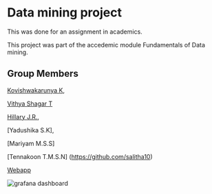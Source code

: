 # Data mining project
This was done for an assignment in academics.

This project was part of the accedemic module Fundamentals of Data mining. 

## Group Members
[Kovishwakarunya K](https://github.com/LVABIMANIKumarage?tab=repositories),

[Vithya Shagar T](https://github.com/Vithyashagar)

[Hillary J.R.](https://github.com/HillaryJR),

[Yadushika S.K],

[Mariyam M.S.S]

[Tennakoon T.M.S.N] (https://github.com/salitha10)

[Webapp](https://share.streamlit.io/salitha10/restaurant-analytics/main/app.py)

![grafana dashboard](https://user-images.githubusercontent.com/68708047/169640100-d09f606b-a2f8-4eeb-93f1-8d8658ae7f75.png)
